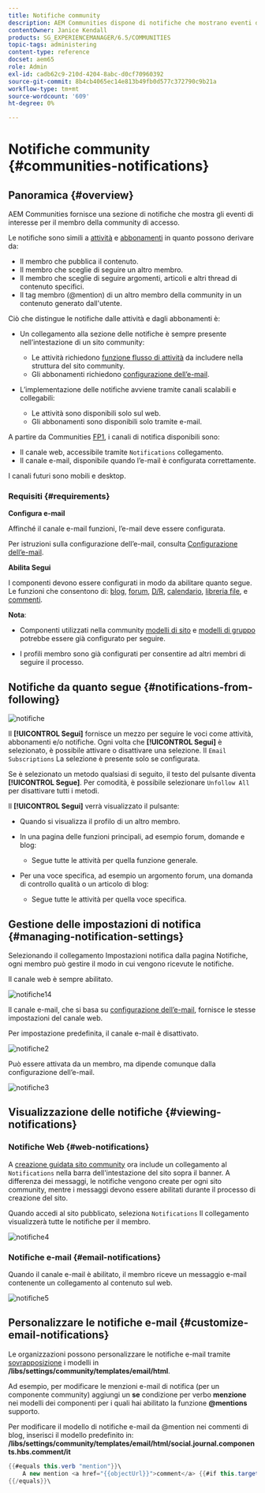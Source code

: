 ```yaml
---
title: Notifiche community
description: AEM Communities dispone di notifiche che mostrano eventi di interesse per il membro della community connesso
contentOwner: Janice Kendall
products: SG_EXPERIENCEMANAGER/6.5/COMMUNITIES
topic-tags: administering
content-type: reference
docset: aem65
role: Admin
exl-id: cadb62c9-210d-4204-8abc-d0cf70960392
source-git-commit: 8b4cb4065ec14e813b49fb0d577c372790c9b21a
workflow-type: tm+mt
source-wordcount: '609'
ht-degree: 0%

---
```


# Notifiche community {#communities-notifications}

## Panoramica {#overview}

AEM Communities fornisce una sezione di notifiche che mostra gli eventi di interesse per il membro della community di accesso.

Le notifiche sono simili a [attività](/help/communities/essentials-activities.md) e [abbonamenti](/help/communities/subscriptions.md) in quanto possono derivare da:

* Il membro che pubblica il contenuto.
* Il membro che sceglie di seguire un altro membro.
* Il membro che sceglie di seguire argomenti, articoli e altri thread di contenuto specifici.
* Il tag membro (@mention) di un altro membro della community in un contenuto generato dall&#39;utente.

Ciò che distingue le notifiche dalle attività e dagli abbonamenti è:

* Un collegamento alla sezione delle notifiche è sempre presente nell’intestazione di un sito community:

   * Le attività richiedono [funzione flusso di attività](/help/communities/functions.md#activity-stream-function) da includere nella struttura del sito community.
   * Gli abbonamenti richiedono [configurazione dell’e-mail](/help/communities/email.md).

* L’implementazione delle notifiche avviene tramite canali scalabili e collegabili:

   * Le attività sono disponibili solo sul web.
   * Gli abbonamenti sono disponibili solo tramite e-mail.

A partire da Communities [FP1](/help/communities/deploy-communities.md#latestfeaturepack), i canali di notifica disponibili sono:

* Il canale web, accessibile tramite `Notifications` collegamento.
* Il canale e-mail, disponibile quando l’e-mail è configurata correttamente.

I canali futuri sono mobili e desktop.

### Requisiti {#requirements}

**Configura e-mail**

Affinché il canale e-mail funzioni, l’e-mail deve essere configurata.

Per istruzioni sulla configurazione dell’e-mail, consulta [Configurazione dell’e-mail](/help/communities/analytics.md).

**Abilita Segui**

I componenti devono essere configurati in modo da abilitare quanto segue. Le funzioni che consentono di: [blog](/help/communities/blog-feature.md), [forum](/help/communities/forum.md), [D/R](/help/communities/working-with-qna.md), [calendario](/help/communities/calendar.md), [libreria file](/help/communities/file-library.md), e [commenti](/help/communities/comments.md).

**Nota**:

* Componenti utilizzati nella community [modelli di sito](/help/communities/sites.md) e [modelli di gruppo](/help/communities/tools-groups.md) potrebbe essere già configurato per seguire.

* I profili membro sono già configurati per consentire ad altri membri di seguire il processo.

## Notifiche da quanto segue {#notifications-from-following}

![notifiche](assets/notifications.png)

Il **[!UICONTROL Segui]** fornisce un mezzo per seguire le voci come attività, abbonamenti e/o notifiche. Ogni volta che **[!UICONTROL Segui]** è selezionato, è possibile attivare o disattivare una selezione. Il `Email Subscriptions` La selezione è presente solo se configurata.

Se è selezionato un metodo qualsiasi di seguito, il testo del pulsante diventa **[!UICONTROL Segue]**. Per comodità, è possibile selezionare `Unfollow All` per disattivare tutti i metodi.

Il **[!UICONTROL Segui]** verrà visualizzato il pulsante:

* Quando si visualizza il profilo di un altro membro.
* In una pagina delle funzioni principali, ad esempio forum, domande e blog:

   * Segue tutte le attività per quella funzione generale.

* Per una voce specifica, ad esempio un argomento forum, una domanda di controllo qualità o un articolo di blog:

   * Segue tutte le attività per quella voce specifica.

## Gestione delle impostazioni di notifica {#managing-notification-settings}

Selezionando il collegamento Impostazioni notifica dalla pagina Notifiche, ogni membro può gestire il modo in cui vengono ricevute le notifiche.

Il canale web è sempre abilitato.

![notifiche14](assets/notifications1.png)

Il canale e-mail, che si basa su [configurazione dell’e-mail](/help/communities/email.md), fornisce le stesse impostazioni del canale web.

Per impostazione predefinita, il canale e-mail è disattivato.

![notifiche2](assets/notifications2.png)

Può essere attivata da un membro, ma dipende comunque dalla configurazione dell’e-mail.

![notifiche3](assets/notifications3.png)

## Visualizzazione delle notifiche {#viewing-notifications}

### Notifiche Web {#web-notifications}

A [creazione guidata sito community](/help/communities/sites-console.md) ora include un collegamento al `Notifications` nella barra dell&#39;intestazione del sito sopra il banner. A differenza dei messaggi, le notifiche vengono create per ogni sito community, mentre i messaggi devono essere abilitati durante il processo di creazione del sito.

Quando accedi al sito pubblicato, seleziona `Notifications` Il collegamento visualizzerà tutte le notifiche per il membro.

![notifiche4](assets/notifications4.png)

### Notifiche e-mail {#email-notifications}

Quando il canale e-mail è abilitato, il membro riceve un messaggio e-mail contenente un collegamento al contenuto sul web.

![notifiche5](assets/notifications5.png)

## Personalizzare le notifiche e-mail {#customize-email-notifications}

Le organizzazioni possono personalizzare le notifiche e-mail tramite [sovrapposizione](/help/communities/client-customize.md#overlays) i modelli in **/libs/settings/community/templates/email/html**.

Ad esempio, per modificare le menzioni e-mail di notifica (per un componente community) aggiungi un **se** condizione per verbo **menzione** nei modelli dei componenti per i quali hai abilitato la funzione **@mentions** supporto.

Per modificare il modello di notifiche e-mail da @mention nei commenti di blog, inserisci il modello predefinito in: **/libs/settings/community/templates/email/html/social.journal.components.hbs.comment/it**

```java
{{#equals this.verb "mention"}}\
    A new mention <a href="{{objectUrl}}">comment</a> {{#if this.target.properties.[jcr:title]}}to the article "{{{target.displayName}}}" {{/if}}was added by {{{user.name}}} on {{dateUtil this.published format="EEE, d MMM yyyy HH:mm:ss z"}}.\n \
{{/equals}}\
```
